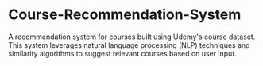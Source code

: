 # Course-Recommendation-System
A recommendation system for courses built using Udemy's course dataset. This system leverages natural language processing (NLP) techniques and similarity algorithms to suggest relevant courses based on user input.
